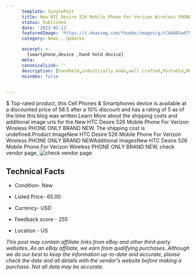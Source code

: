 ```yaml
---
      template: SinglePost
      title: New HTC Desire 526 Mobile Phone For Verizon Wireless PHONE ONLY BRAND NEW
      status: Published
      date: '2023-02-11'
      featuredImage: 'https://i.ebayimg.com/thumbs/images/g/cCkAAOSw675jIS1-/s-l225.jpg'
      category: News , Updates

      excerpt: >-
        [smartphone,device ,hand held device]
      meta:
      canonicalLink: ''
      description: [handheld,industrially made,well crafted,Portable,Mobile,Compact,Convenient,Lightweight,Maneuverable,Man-portable,Miniature,Carriable,Hand-held,Light,Holdable,Transportable,Mobile device,Pocket-sized,On-the-go,Wireless,Cordless,Compact size,Convenient size, smartphone,device ,hand held device]
      noindex: false

        
---
```

$
    Top-rated product, this Cell Phones & Smartphones device is available at a discounted price of 58.5 after a 10% discount and has a rating of 5 as of the time this blog was written.Learn More about the shipping costs and additional image urls for the New HTC Desire 526 Mobile Phone For Verizon Wireless PHONE ONLY BRAND NEW. The shipping cost is undefined.Product ImageNew HTC Desire 526 Mobile Phone For Verizon Wireless PHONE ONLY BRAND NEWAdditional ImagesNew HTC Desire 526 Mobile Phone For Verizon Wireless PHONE ONLY BRAND NEW, check vendor page, ![check vendor page](https://origin-galleryplus.ebayimg.com/ws/web/334603905776_2_0_1/225x225.jpg,https://origin-galleryplus.ebayimg.com/ws/web/334603905776_3_0_1/225x225.jpg,https://origin-galleryplus.ebayimg.com/ws/web/334603905776_4_0_1/225x225.jpg)
    
    

 ## Technical Facts 



     
      

 - Condition- New 


      

 - Listed Price- 65.00 


      

 - Currency- USD 


      

 - Feedback score - 255 


      

 - Location - US 


      
      

 *_This post may contain affiliate links from eBay and other third-party websites. As an eBay affiliate, we earn from qualifying purchases. Although we do our best to keep the information up-to-date and accurate, please check the date and all details with the vendor's website before making a purchase. Not all data may be accurate._*



    
    
    
    
    